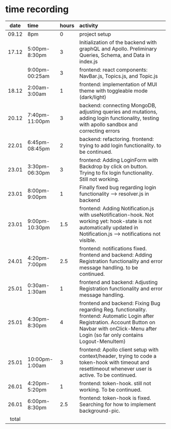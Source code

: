 # time recording


| date  | time  | hours | activity  |
| :----:|:-----| :-----|:-----|
| 09.12 | 8pm    | 0    | project setup |
| 17.12 | 5:00pm-8:30pm    |3    | Initialization of the backend with graphQL and Apollo. Preliminary Queries, Schema, and Data in index.js  |
|  | 9:00pm-00:25am    |3    | frontend: react components: NavBar.js, Topics.js, and Topic.js  |
| 18.12 | 2:00am-3:00am    |1    | frontend: implementation of MUI theme with toggleable mode (dark/light)  |
| 20.12 | 7:40pm-11:00pm    |3    | backend: connecting MongoDB, adjusting queries and mutations, adding login functionality, testing with apollo sandbox and correcting errors   |
| 22.01 | 6:45pm-08:45pm    |2    | backend: refactoring. frontend: trying to add login functionality. to be continued.   |
| 23.01 | 3:30pm-06:30pm    |3   | frontend: Adding LoginForm with Backdrop by click on button. Trying to fix login functionality. Still not working.   |
| 23.01 | 8:00pm-9:00pm    |1   | Finally fixed bug regarding login functionality --> resolver.js in backend   |
| 23.01 | 9:00pm-10:30pm    |1.5   | frontend: Adding Notification.js with useNotification-hook. Not working yet: hook-state is not automatically updated in Notification.js --> notifications not visible.   |
| 24.01 | 4:20pm-7:00pm    |2.5   | frontend: notifications fixed. frontend and backend: Adding Registration functionality and error message handling. to be continued.   |
| 25.01 | 0:30am-1:30am    |1   | frontend and backend: Adjusting Registration functionality and error message handling.|
| 25.01 | 4:30pm-8:30pm    |4   | frontend and backend: Fixing Bug regarding Reg. functionality. frontend: Automatic Login after Registration. Account Button on Navbar with onClick-Menu after Login (so far only contains Logout-MenuItem)
| 25.01 | 10:00pm-1:00am    |3   | frontend: Apollo client setup with context/header, trying to code a token-hook with timeout and resettimeout whenever user is active. To be continued. |
| 26.01 | 4:20pm-5:20pm    |1  | frontend: token-hook. still not working. To be continued. |
| 26.01 | 6:00pm-8:30pm    |2.5  | frontend: token-hook is fixed. Searching for how to implement background-pic. |
| total   |    | | | 
